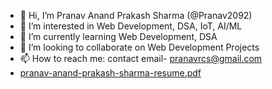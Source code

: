 - 👋 Hi, I’m Pranav Anand Prakash Sharma (@Pranav2092)
- 👀 I’m interested in Web Development, DSA, IoT, AI/ML 
- 🌱 I’m currently learning Web Development, DSA
- 💞️ I’m looking to collaborate on Web Development Projects
- 📫 How to reach me: contact email- pranavrcs@gmail.com
- [pranav-anand-prakash-sharma-resume.pdf](https://github.com/Pranav2092/Pranav2092/files/15137353/pranav-anand-prakash-sharma-resume.pdf)

<!---
Pranav2092/Pranav2092 is a ✨ special ✨ repository because its `README.md` (this file) appears on your GitHub profile.
You can click the Preview link to take a look at your changes.
--->
